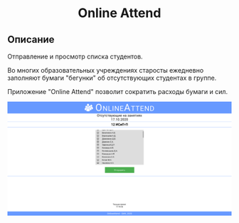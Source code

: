 <h1 align="center"><b>Online Attend</b></h1>
<h2><b>Описание</b></h2>

<p> Отправление и просмотр списка студентов.<br>

<p> Во многих образовательных учреждениях старосты ежедневно заполняют бумаги "бегунки" об отсутствующих студентах в группе.<br>

<p> Приложение "Online Attend" позволит сократить расходы бумаги и сил.

<p align="center">
<img src="pictures/OnlineAttend.PNG"></p>